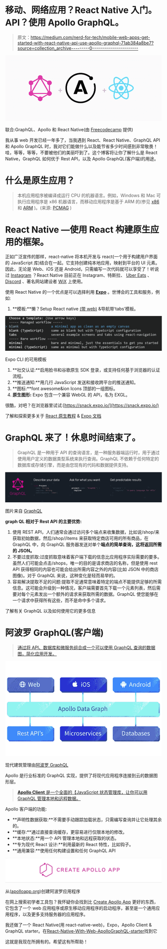 # 移动、网络应用？React Native 入门。API？使用 Apollo GraphQL。

> 原文：<https://medium.com/nerd-for-tech/mobile-web-apps-get-started-with-react-native-api-use-apollo-graphql-71ab384a8be7?source=collection_archive---------0----------------------->

![](img/4f4fcb6dc0971f383b7a529724bc05dc.png)

联合:GraphQL、Apollo 和 React Native(由 [Freecodecamp](https://www.freecodecamp.org/news/content/images/size/w2000/2020/04/cover-3.png) 提供)

我从事 web 开发已经一年多了，当我遇到 React、React Native、GraphQL API 和 Apollo GraphQL 时，我对它们能做什么以及能节省多少时间感到非常敬畏！哇，等等，等等，不要被他们的美丽吓到了。这个博客将让你了解什么是 React Native，GraphQL 如何优于 Rest API，以及 Apollo GraphQL(客户端)的用途。

# **什么是原生应用？**

> 本机应用程序被编译成运行 CPU 的机器语言。例如，Windows 和 Mac 可执行应用程序是 x86 机器语言，而移动应用程序是基于 ARM 的(参见 [x86](https://www.pcmag.com/encyclopedia/term/x86) 和 [ARM](https://www.pcmag.com/encyclopedia/term/arm) )。(来源: [PCMAG](https://www.pcmag.com/encyclopedia/term/native-application#:~:text=An%20executable%20program%20coded%20in,(see%20x86%20and%20ARM).) )

# React Native —使用 React 构建原生应用的框架。

正如广泛宣传的那样，react-native 将本机开发与 react(一个用于构建用户界面的 JavaScript 库)结合在一起。它支持创建纯本地应用，映射到平台的 UI 元素。因此，无论是 Web、iOS 还是 Android，只需编写一次代码就可以享受了！听说过 [Instagram](https://instagram-engineering.com/react-native-at-instagram-dd828a9a90c7#.3h4wir4zr) ？React Native 目前正在 Instagram、特斯拉、 [Uber Eats](https://eng.uber.com/ubereats-react-native/) 、 [Discord](https://blog.discord.com/how-discord-achieves-native-ios-performance-with-react-native-390c84dcd502) 、著名网站建设者 [WiX](https://www.wix.com/mobile/wix-app) 上使用。

使用 React Native 的一个优点是可以选择利用 [**Expo**](https://expo.io/) 。世博会的工具和服务，例如:

1.  **模板:**懒？Setup React native [(带 web)](https://github.com/necolas/react-native-web) &导航带‘tabs’模板。

![](img/8ee50557547af0d3f4814c2a7e57a5d6.png)

Expo CLI 的可用模板

1.  **社交认证:**启用脸书和谷歌原生 SDK 登录，或支持任何基于浏览器的认证流程。
2.  **推送通知:**用几行 JavaScript 发送和接收跨平台的推送通知。
3.  **图标:**font awesome&ion Icons 顶部的一组图标。
4.  **原生图形:** Expo 包含一个兼容 WebGL 的 API，名为 EXGL。

很酷，对吧？在浏览器里试试:[https://snack.expo.io/](https://snack.expo.io/)

了解和探索更多关于 [React 原生教程](https://reactnative.dev/docs/tutorial) & [Expo 文档](https://docs.expo.io/)

# **GraphQL 来了！休息时间结束了。**

> GraphQL 是一种用于 API 的查询语言，是一种服务器端运行时，用于通过使用用户定义的数据类型系统来执行查询。GraphQL 不依赖于任何特定的数据库或存储引擎，而是由您现有的代码和数据提供支持。

![](img/078862f83b11409675ff9d9772b4eeaa.png)

图片来自 [GraphQL](https://graphql.org/)

**graph QL 相对于 Rest API 的主要优势:**

1.  使用 REST API，人们通常会通过访问多个端点来收集数据，比如说/shop/<id>来获取初始数据，然后/shop/<id>/items 来获取特定商店可用的所有商品，在 GraphQL 中，向 GraphQL 服务器发送对单个**端点的简单查询，这将返回所需的 JSON。**</id></id>
2.  不要过度抓取:过度抓取意味着客户端下载的信息比应用程序实际需要的要多。虽然人们可能会点击/shops，唯一的目的是请求商店的名称，但是使用 rest API 获得相同的内容也可能会给出所需内容之外的内容(比如 JSON 中的商店图像)。对于 GraphQL 来说，这种变化是轻而易举的。
3.  容易解决提取不足的问题:提取不足通常意味着特定的端点不能提供足够的所需信息。这可能会升级到一种情况，客户端需要首先下载一个元素列表，然后需要对每个元素发出一个额外的请求来获取所需的数据。GraphQL 使您能够在一个请求中获得所有这些，而不是命中多个请求。

了解有关 GraphQL 以及如何使用它的更多信息

# **阿波罗 GraphQL(客户端)**

> [通过将 API、数据库和微服务组合成一个可以使用 GraphQL 查询的数据图，简化应用开发。](https://www.apollographql.com/docs/react/)

![](img/062e668995e2645f4db11533771e0711.png)

现代建筑管理由[阿波罗 GraphQL](https://www.apollographql.com/)

Apollo 是行业标准的 GraphQL 实现，提供了将现代应用程序连接到云的数据图形层。

> [**Apollo Client** 是一个全面的【JavaScript 状态管理库，让你可以用 GraphQL 管理本地和远程数据。](https://www.apollographql.com/docs/react/)

Apollo 客户端的功能:

*   **声明性数据获取:**不需要手动跟踪加载状态，只需编写查询并让它处理其余的。
*   **缓存:**通过直接查询缓存，更容易进行仅限本地的修改。
*   **本地状态:**用一个 API 管理本地和远程获取的状态。
*   **专为现代 React 设计:**利用最新的 React 特性，比如钩子。
*   **通用兼容:**使用任何构建设置和任何 GraphQL API

![](img/3c764a41b69328ac44e9f34461218bdf.png)

从([apolloapp.org](https://apolloapp.org/))创建阿波罗应用程序

在网上搜索初学者工具包？我怀疑你会找到比 [Create Apollo App](https://apolloapp.org/) 更好的东西，它包含了一个 web 应用程序或原生移动应用程序的启动程序，甚至是一个通用应用程序，以及更多支持服务器的应用程序。

我还做了一个 React Native(用 react-native-web)，Expo，Apollo Client & GraphQL starter。在[React-Native-With-Web-ApolloGraphQL-starter](https://github.com/digitalPlayer1125/React-Native--With-Web--ApolloGraphQL-starter/)找到它

这就是我现在所拥有的。希望这有所帮助！